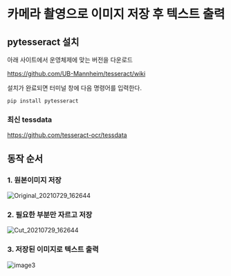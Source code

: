 # 카메라 촬영으로 이미지 저장 후 텍스트 출력

## pytesseract 설치

아래 사이트에서 운영체제에 맞는 버전을 다운로드

https://github.com/UB-Mannheim/tesseract/wiki

설치가 완료되면 터미널 창에 다음 명령어를 입력한다.  
```
pip install pytesseract
```

### 최신 tessdata
https://github.com/tesseract-ocr/tessdata

## 동작 순서

### 1. 원본이미지 저장  
![Original_20210729_162644](https://user-images.githubusercontent.com/73572179/127452185-3dbb9b42-b621-4aaa-8210-9c979e171e67.jpg)

### 2. 필요한 부분만 자르고 저장  
![Cut_20210729_162644](https://user-images.githubusercontent.com/73572179/127452270-0ac120e4-468b-48fc-ade4-eb40da13bc7b.jpg)

### 3. 저장된 이미지로 텍스트 출력  

 ![image3](https://user-images.githubusercontent.com/73572179/127452506-15dda688-5fb2-4dff-92ed-8a869442476e.JPG)
